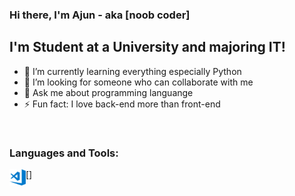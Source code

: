 ### Hi there, I'm Ajun - aka [noob coder]

## I'm Student at a University and majoring IT!

- 🌱 I’m currently learning everything especially Python
- 👯 I’m looking for someone who can collaborate with me
- 💬 Ask me about programming languange
- ⚡ Fun fact: I love back-end more than front-end

<br />

### Languages and Tools:

[<img align="left" alt="Visual Studio Code" width="26px" src="https://raw.githubusercontent.com/github/explore/80688e4297d4ef2fca1e82350fe8e3517d3494d/topics/visual-studio-code/visual-studio-code.png" />]
